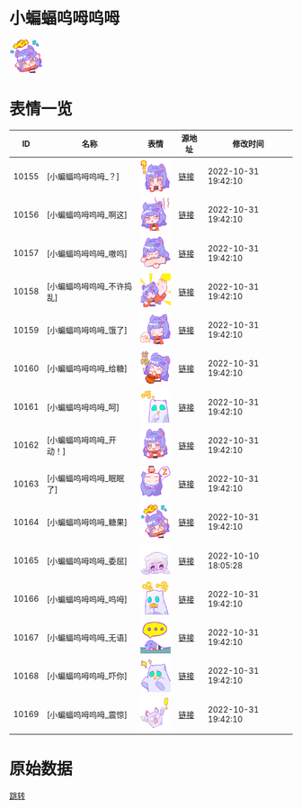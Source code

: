 # 小蝙蝠呜呣呜呣

<img src="./cover.png" height="60" alt="cover" />

# 表情一览

|ID|名称|表情|源地址|修改时间|
|----|----|----|----|----|
|10155|[小蝙蝠呜呣呜呣_？]|<img src="./pic/010155_%5B小蝙蝠呜呣呜呣_？%5D.png" height="60" alt="？"/>|[链接](http://i0.hdslb.com/bfs/emote/bd67477db9bfdf12c80c0f8d2246de844cbcc7da.png)|2022-10-31 19:42:10|
|10156|[小蝙蝠呜呣呜呣_啊这]|<img src="./pic/010156_%5B小蝙蝠呜呣呜呣_啊这%5D.png" height="60" alt="啊这"/>|[链接](http://i0.hdslb.com/bfs/emote/7b45691c63a0bee9ddaaa29bf39fce0ae7f08162.png)|2022-10-31 19:42:10|
|10157|[小蝙蝠呜呣呜呣_嗷呜]|<img src="./pic/010157_%5B小蝙蝠呜呣呜呣_嗷呜%5D.png" height="60" alt="嗷呜"/>|[链接](http://i0.hdslb.com/bfs/emote/ad266d9f25bbb0191e216c0ffe6292320322db55.png)|2022-10-31 19:42:10|
|10158|[小蝙蝠呜呣呜呣_不许捣乱]|<img src="./pic/010158_%5B小蝙蝠呜呣呜呣_不许捣乱%5D.png" height="60" alt="不许捣乱"/>|[链接](http://i0.hdslb.com/bfs/emote/0ecf73ca9545164a32e3093f671fc5f50d8ad343.png)|2022-10-31 19:42:10|
|10159|[小蝙蝠呜呣呜呣_饿了]|<img src="./pic/010159_%5B小蝙蝠呜呣呜呣_饿了%5D.png" height="60" alt="饿了"/>|[链接](http://i0.hdslb.com/bfs/emote/1ae209e4fa7169246f42a42ccae0e8d152aaf991.png)|2022-10-31 19:42:10|
|10160|[小蝙蝠呜呣呜呣_给糖]|<img src="./pic/010160_%5B小蝙蝠呜呣呜呣_给糖%5D.png" height="60" alt="给糖"/>|[链接](http://i0.hdslb.com/bfs/emote/638f710abcccb38378ebf0ca733b25c0ea8efa2c.png)|2022-10-31 19:42:10|
|10161|[小蝙蝠呜呣呜呣_呵]|<img src="./pic/010161_%5B小蝙蝠呜呣呜呣_呵%5D.png" height="60" alt="呵"/>|[链接](http://i0.hdslb.com/bfs/emote/9ee36e22c593595c9a03af563a66dbfffd7906a4.png)|2022-10-31 19:42:10|
|10162|[小蝙蝠呜呣呜呣_开动！]|<img src="./pic/010162_%5B小蝙蝠呜呣呜呣_开动！%5D.png" height="60" alt="开动！"/>|[链接](http://i0.hdslb.com/bfs/emote/cd4f01370bc17e2c256aded0aff7bc491fb8c666.png)|2022-10-31 19:42:10|
|10163|[小蝙蝠呜呣呜呣_眠眠了]|<img src="./pic/010163_%5B小蝙蝠呜呣呜呣_眠眠了%5D.png" height="60" alt="眠眠了"/>|[链接](http://i0.hdslb.com/bfs/emote/df5cb5bdd57f39ae43f188a40f70e9fe8396938d.png)|2022-10-31 19:42:10|
|10164|[小蝙蝠呜呣呜呣_糖果]|<img src="./pic/010164_%5B小蝙蝠呜呣呜呣_糖果%5D.png" height="60" alt="糖果"/>|[链接](http://i0.hdslb.com/bfs/emote/c4d32555f0626c2cfe0f08d3a2bb5de2a663070a.png)|2022-10-31 19:42:10|
|10165|[小蝙蝠呜呣呜呣_委屈]|<img src="./pic/010165_%5B小蝙蝠呜呣呜呣_委屈%5D.png" height="60" alt="委屈"/>|[链接](http://i0.hdslb.com/bfs/emote/ad285ba2812649d2e96a49f8c37855cd84850a9d.png)|2022-10-10 18:05:28|
|10166|[小蝙蝠呜呣呜呣_呜呣]|<img src="./pic/010166_%5B小蝙蝠呜呣呜呣_呜呣%5D.png" height="60" alt="呜呣"/>|[链接](http://i0.hdslb.com/bfs/emote/13795ea69d517ac33d59f84b00aa12932313d220.png)|2022-10-31 19:42:10|
|10167|[小蝙蝠呜呣呜呣_无语]|<img src="./pic/010167_%5B小蝙蝠呜呣呜呣_无语%5D.png" height="60" alt="无语"/>|[链接](http://i0.hdslb.com/bfs/emote/b3adbfcddb21996e1fbbe5b4c72d311a241c38fa.png)|2022-10-31 19:42:10|
|10168|[小蝙蝠呜呣呜呣_吓你]|<img src="./pic/010168_%5B小蝙蝠呜呣呜呣_吓你%5D.png" height="60" alt="吓你"/>|[链接](http://i0.hdslb.com/bfs/emote/9fedd9341cfcb0a26f930bca28e3993a8001a060.png)|2022-10-31 19:42:10|
|10169|[小蝙蝠呜呣呜呣_震惊]|<img src="./pic/010169_%5B小蝙蝠呜呣呜呣_震惊%5D.png" height="60" alt="震惊"/>|[链接](http://i0.hdslb.com/bfs/emote/2758b083a1aee83dae4eccc9c1b10345bb6cc4b0.png)|2022-10-31 19:42:10|

# 原始数据

[跳转](./raw.json)

